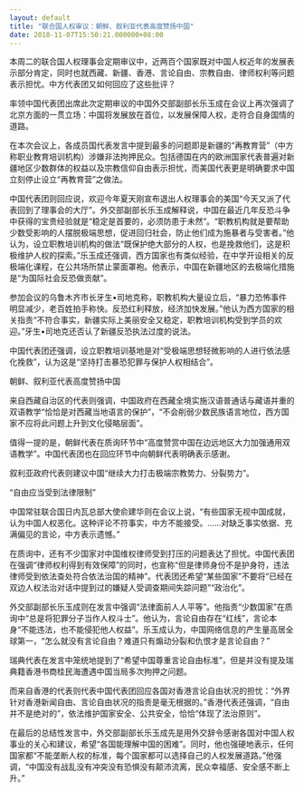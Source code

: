 ```yaml
---
layout: default
title: "联合国人权审议：朝鲜、叙利亚代表高度赞扬中国"
date: 2018-11-07T15:50:21.000000+08:00
---
```


本周二的联合国人权理事会定期审议中，近两百个国家既对中国人权近年的发展表示部分肯定，同时也就西藏、新疆、香港、言论自由、宗教自由、律师权利等问题表示担忧。中方代表团又如何回应了这些批评？

率领中国代表团出席此次定期审议的中国外交部副部长乐玉成在会议上再次强调了北京方面的一贯立场：中国将发展放在首位，以发展保障人权，走符合自身国情的道路。

在本次会议上，各成员国代表发言中提到最多的问题即是新疆的“再教育营”（中方称职业教育培训机构）涉嫌非法拘押民众。包括德国在内的欧洲国家代表普遍对新疆地区少数群体的权益以及宗教信仰自由表示担忧，而美国代表更是明确要求中国立刻停止设立“再教育营”之做法。

中国代表团则回应说，欢迎今年夏天刚宣布退出人权理事会的美国“今天又派了代表回到了理事会的大厅”。外交部副部长乐玉成解释说，中国在最近几年反恐斗争中获得的宝贵经验就是“稳定是首要的，必须防患于未然”。“职教机构就是要帮助少数受影响的人摆脱极端思想，促进回归社会，防止他们成为施暴者与受害者。”他认为，设立职教培训机构的做法“既保护绝大部分的人权，也是挽救他们，这是积极维护人权的探索。”乐玉成还强调，西方国家也有类似经验，在中学开设相关的反极端化课程，在公共场所禁止蒙面罩袍。他表示，中国在新疆地区的去极端化措施是“为国际社会反恐做贡献”。

参加会议的乌鲁木齐市长牙生•司地克称，职教机构大量设立后，“暴力恐怖事件明显减少，老百姓拍手称快。反恐红利释放，经济加快发展。”他认为西方国家的相关指责“不符合事实，新疆实际上美丽安全又稳定，职教培训机构受到学员的欢迎。”牙生•司地克还否认了新疆反恐执法过度的说法。

中国代表团还强调，设立职教培训基地是对“受极端思想轻微影响的人进行依法感化挽救”，认为这是“坚持打击暴恐犯罪与保护人权相结合”。

朝鲜、叙利亚代表高度赞扬中国

来自西藏自治区的代表则强调，中国政府在西藏全境实施汉语普通话与藏语并重的双语教学“恰恰是对西藏当地语言的保护”，“不会削弱少数民族语言地位，西方国家不应将此问题上升到文化侵略层面”。

值得一提的是，朝鲜代表在质询环节中“高度赞赏中国在边远地区大力加强通用双语教学”。中国代表团也在回应环节中向朝鲜代表明确表示感谢。

叙利亚政府代表则建议中国“继续大力打击极端宗教势力、分裂势力”。

“自由应当受到法律限制”

中国常驻联合国日内瓦总部大使俞建华则在会议上说，“有些国家无视中国成就，认为中国人权恶化。这种评论不符事实，中方不能接受。……对缺乏事实依据、充满偏见的言论，中方表示遗憾。”

在质询中，还有不少国家对中国维权律师受到打压的问题表达了担忧。中国代表团在强调“律师权利得到有效保障”的同时，也宣称“但是律师身份不是护身符，违法律师受到依法查处符合依法治国的精神”。代表团还希望“某些国家”不要将“已经在双边人权法治对话中提到过的嫌疑人受调查期间失踪问题”“政治化”。

外交部副部长乐玉成则在发言中强调“法律面前人人平等”。他指责“少数国家”在质询中“总是将犯罪分子当作人权斗士”。他认为，言论自由存在“红线”，言论本身“不能违法，也不能侵犯他人权益”。乐玉成认为，中国网络信息的产生量高居全球第一，“怎么就没有言论自由？难道只有煽动分裂和仇恨才是言论自由？”

瑞典代表在发言中笼统地提到了“希望中国尊重言论自由标准”，但是并没有提及瑞典籍香港书商桂民海遭遇中国当局多次拘押之问题。

而来自香港的代表则代表中国代表团回应各国对香港言论自由状况的担忧：“外界针对香港新闻自由、言论自由状况的指责是毫无根据的。”香港代表还强调，“自由并不是绝对的”，依法维护国家安全、公共安全，恰恰“体现了法治原则”。

在最后的总结性发言中，外交部副部长乐玉成先是用外交辞令感谢各国对中国人权事业的关心和建议，希望“各国能理解中国的困难”。同时，他也强硬地表示，任何国家都“不能垄断人权的标准，每个国家都可以选择自己的人权发展道路。”他强调，“中国没有战乱没有冲突没有恐惧没有颠沛流离，民众幸福感、安全感不断上升。”

